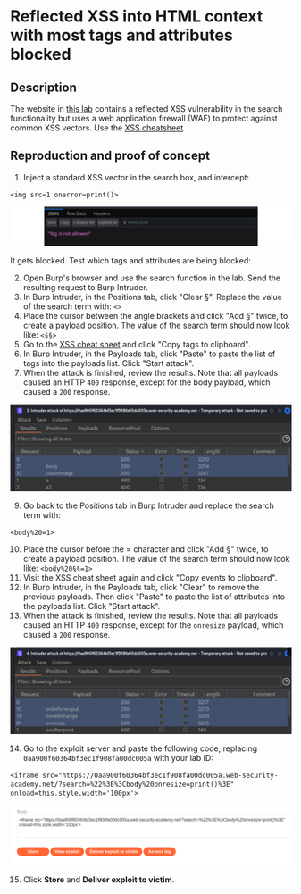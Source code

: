 # Reflected XSS into HTML context with most tags and attributes blocked

## Description

The website in [this lab](https://portswigger.net/web-security/cross-site-scripting/contexts/lab-html-context-with-most-tags-and-attributes-blocked) contains a reflected XSS vulnerability in the search functionality but uses a web application firewall (WAF) to protect against common XSS vectors. Use the [XSS cheatsheet](https://portswigger.net/web-security/cross-site-scripting/cheat-sheet)

## Reproduction and proof of concept

1. Inject a standard XSS vector in the search box, and intercept:

```text
<img src=1 onerror=print()>
```

![XSS](../../_static/images/xss4.png)

It gets blocked. Test which tags and attributes are being blocked:

2. Open Burp's browser and use the search function in the lab. Send the resulting request to Burp Intruder.
3. In Burp Intruder, in the Positions tab, click "Clear §". Replace the value of the search term with: `<>`
4. Place the cursor between the angle brackets and click "Add §" twice, to create a payload position. The value of the search term should now look like: `<§§>`
6. Go to the [XSS cheat sheet](https://portswigger.net/web-security/cross-site-scripting/cheat-sheet) and click "Copy tags to clipboard".
7. In Burp Intruder, in the Payloads tab, click "Paste" to paste the list of tags into the payloads list. Click "Start attack".
8. When the attack is finished, review the results. Note that all payloads caused an HTTP `400` response, except for the body payload, which caused a `200` response.

![XSS](../../_static/images/xss5.png)

9. Go back to the Positions tab in Burp Intruder and replace the search term with:

```text
<body%20=1>
```

10. Place the cursor before the = character and click "Add §" twice, to create a payload position. The value of the search term should now look like: `<body%20§§=1>`
11. Visit the XSS cheat sheet again and click "Copy events to clipboard". 
12. In Burp Intruder, in the Payloads tab, click "Clear" to remove the previous payloads. Then click "Paste" to paste the list of attributes into the payloads list. Click "Start attack". 
13. When the attack is finished, review the results. Note that all payloads caused an HTTP `400` response, except for the `onresize` payload, which caused a `200` response. 

![XSS](../../_static/images/xss6.png)

14. Go to the exploit server and paste the following code, replacing `0aa900f60364bf3ec1f908fa00dc005a` with your lab ID:
 
```text
<iframe src="https://0aa900f60364bf3ec1f908fa00dc005a.web-security-academy.net/?search=%22%3E%3Cbody%20onresize=print()%3E" onload=this.style.width='100px'>
```

![XSS](../../_static/images/xss7.png)

15. Click **Store** and **Deliver exploit to victim**.
